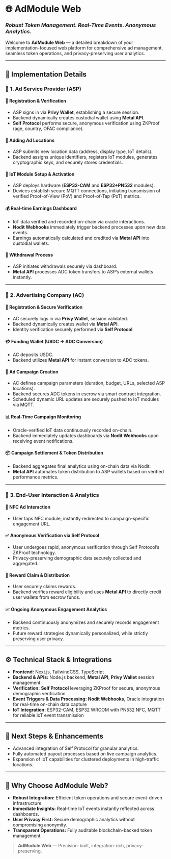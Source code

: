 # 🌐 AdModule Web
### *Robust Token Management. Real-Time Events. Anonymous Analytics.*

Welcome to **AdModule Web** — a detailed breakdown of your implementation-focused web platform for comprehensive ad management, seamless token operations, and privacy-preserving user analytics.

---

## 🔄 Implementation Details

### 🚩 **1. Ad Service Provider (ASP)**

#### 🔑 **Registration & Verification**
- ASP signs in via **Privy Wallet**, establishing a secure session.
- Backend dynamically creates custodial wallet using **Metal API**.
- **Self Protocol** performs secure, anonymous verification using ZKProof (age, country, OFAC compliance).

#### 📍 **Adding Ad Locations**
- ASP submits new location data (address, display type, IoT details).
- Backend assigns unique identifiers, registers IoT modules, generates cryptographic keys, and securely stores credentials.

#### 📡 **IoT Module Setup & Activation**
- ASP deploys hardware (**ESP32-CAM** and **ESP32+PN532** modules).
- Devices establish secure MQTT connections, initiating transmission of verified Proof-of-View (PoV) and Proof-of-Tap (PoT) metrics.

#### 💰 **Real-time Earnings Dashboard**
- IoT data verified and recorded on-chain via oracle interactions.
- **Nodit Webhooks** immediately trigger backend processes upon new data events.
- Earnings automatically calculated and credited via **Metal API** into custodial wallets.

#### 💸 **Withdrawal Process**
- ASP initiates withdrawals securely via dashboard.
- **Metal API** processes ADC token transfers to ASP’s external wallets instantly.

---

### 🎯 **2. Advertising Company (AC)**

#### 🔑 **Registration & Secure Verification**
- AC securely logs in via **Privy Wallet**, session validated.
- Backend dynamically creates wallet via **Metal API**.
- Identity verification securely performed via **Self Protocol**.

#### 💳 **Funding Wallet (USDC → ADC Conversion)**
- AC deposits USDC.
- Backend utilizes **Metal API** for instant conversion to ADC tokens.

#### 📝 **Ad Campaign Creation**
- AC defines campaign parameters (duration, budget, URLs, selected ASP locations).
- Backend secures ADC tokens in escrow via smart contract integration.
- Scheduled dynamic URL updates are securely pushed to IoT modules via MQTT.

#### 📊 **Real-Time Campaign Monitoring**
- Oracle-verified IoT data continuously recorded on-chain.
- Backend immediately updates dashboards via **Nodit Webhooks** upon receiving event notifications.

#### 📦 **Campaign Settlement & Token Distribution**
- Backend aggregates final analytics using on-chain data via Nodit.
- **Metal API** automates token distribution to ASP wallets based on verified performance metrics.

---

### 🙋 **3. End-User Interaction & Analytics**

#### 📱 **NFC Ad Interaction**
- User taps NFC module, instantly redirected to campaign-specific engagement URL.

#### ✅ **Anonymous Verification via Self Protocol**
- User undergoes rapid, anonymous verification through Self Protocol’s ZKProof technology.
- Privacy-preserving demographic data securely collected and aggregated.

#### 🎁 **Reward Claim & Distribution**
- User securely claims rewards.
- Backend verifies reward eligibility and uses **Metal API** to directly credit user wallets from escrow funds.

#### 📈 **Ongoing Anonymous Engagement Analytics**
- Backend continuously anonymizes and securely records engagement metrics.
- Future reward strategies dynamically personalized, while strictly preserving user privacy.

---

## ⚙️ Technical Stack & Integrations

- **Frontend:** Next.js, TailwindCSS, TypeScript
- **Backend & APIs:** Node.js backend, **Metal API**, **Privy Wallet** session management
- **Verification:** **Self Protocol** leveraging ZKProof for secure, anonymous demographic verification
- **Event Triggers & Data Processing:** **Nodit Webhooks**, Oracle integration for real-time on-chain data capture
- **IoT Integration:** ESP32-CAM, ESP32 WROOM with PN532 NFC, MQTT for reliable IoT event transmission

---

## 🚀 Next Steps & Enhancements

- Advanced integration of Self Protocol for granular analytics.
- Fully automated payout processes based on live campaign analytics.
- Expansion of IoT capabilities for clustered deployments in high-traffic locations.

---

## 📅 Why Choose AdModule Web?

- **Robust Integration:** Efficient token operations and secure event-driven infrastructure.
- **Immediate Insights:** Real-time IoT events instantly reflected across dashboards.
- **User Privacy First:** Secure demographic analytics without compromising anonymity.
- **Transparent Operations:** Fully auditable blockchain-backed token management.

> **AdModule Web** — Precision-built, integration-rich, privacy-preserving.
